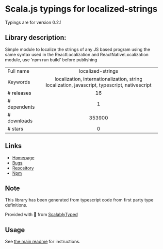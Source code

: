 
# Scala.js typings for localized-strings

Typings are for version 0.2.1

## Library description:
Simple module to localize the strings of any JS based program using the same syntax used in the ReactLocalization and ReactNativeLocalization module, use 'npm run build' before publishing

|                    |                 |
| ------------------ | :-------------: |
| Full name          | localized-strings |
| Keywords           | localization, internationalization, string localization, javascript, typescript, nativescript |
| # releases         | 16 |
| # dependents       | 1 |
| # downloads        | 353900 |
| # stars            | 0 |

## Links
- [Homepage](https://github.com/stefalda/localized-strings#readme)
- [Bugs](https://github.com/stefalda/localized-strings/issues)
- [Repository](https://github.com/stefalda/localized-strings)
- [Npm](https://www.npmjs.com/package/localized-strings)
    


## Note
This library has been generated from typescript code from first party type definitions.

Provided with :purple_heart: from [ScalablyTyped](https://github.com/oyvindberg/ScalablyTyped)

## Usage
See [the main readme](../../readme.md) for instructions.


